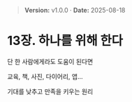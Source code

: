 > **Version:** v1.0.0 · **Date:** 2025-08-18

# 13장. 하나를 위해 한다

단 한 사람에게라도 도움이 된다면

교육, 책, 사진, 다이어리, 앱…

기대를 낮추고 만족을 키우는 원리
